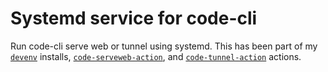 Systemd service for code-cli
============================

Run code-cli serve web or tunnel using systemd. This has been part of my [`devenv`](https://github.com/gbraad-devenv/) installs, [`code-serveweb-action`](https://github.com/gbraad-actions/code-serveweb-action), and [`code-tunnel-action`](https://github.com/gbraad-actions/code-tunnel-action) actions.
